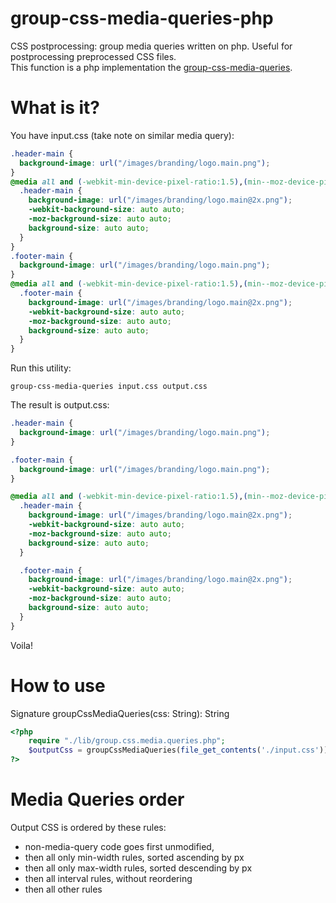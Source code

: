 group-css-media-queries-php
=======================

CSS postprocessing: group media queries written on php. Useful for postprocessing preprocessed CSS files.\
This function is a php implementation the [group-css-media-queries](https://github.com/Se7enSky/group-css-media-queries).

# What is it?

You have input.css (take note on similar media query):
```css
.header-main {
  background-image: url("/images/branding/logo.main.png");
}
@media all and (-webkit-min-device-pixel-ratio:1.5),(min--moz-device-pixel-ratio:1.5),(-o-min-device-pixel-ratio:1.5/1),(min-device-pixel-ratio:1.5),(min-resolution:138dpi),(min-resolution:1.5dppx) {
  .header-main {
    background-image: url("/images/branding/logo.main@2x.png");
    -webkit-background-size: auto auto;
    -moz-background-size: auto auto;
    background-size: auto auto;
  }
}
.footer-main {
  background-image: url("/images/branding/logo.main.png");
}
@media all and (-webkit-min-device-pixel-ratio:1.5),(min--moz-device-pixel-ratio:1.5),(-o-min-device-pixel-ratio:1.5/1),(min-device-pixel-ratio:1.5),(min-resolution:138dpi),(min-resolution:1.5dppx) {
  .footer-main {
    background-image: url("/images/branding/logo.main@2x.png");
    -webkit-background-size: auto auto;
    -moz-background-size: auto auto;
    background-size: auto auto;
  }
}
```

Run this utility:
```
group-css-media-queries input.css output.css
```

The result is output.css:
```css
.header-main {
  background-image: url("/images/branding/logo.main.png");
}

.footer-main {
  background-image: url("/images/branding/logo.main.png");
}

@media all and (-webkit-min-device-pixel-ratio:1.5),(min--moz-device-pixel-ratio:1.5),(-o-min-device-pixel-ratio:1.5/1),(min-device-pixel-ratio:1.5),(min-resolution:138dpi),(min-resolution:1.5dppx) {
  .header-main {
    background-image: url("/images/branding/logo.main@2x.png");
    -webkit-background-size: auto auto;
    -moz-background-size: auto auto;
    background-size: auto auto;
  }

  .footer-main {
    background-image: url("/images/branding/logo.main@2x.png");
    -webkit-background-size: auto auto;
    -moz-background-size: auto auto;
    background-size: auto auto;
  }
}
```

Voila!

# How to use

Signature
groupCssMediaQueries(css: String): String

```php
<?php
    require "./lib/group.css.media.queries.php";
    $outputCss = groupCssMediaQueries(file_get_contents('./input.css'))
?>
```

# Media Queries order
Output CSS is ordered by these rules:
* non-media-query code goes first unmodified,
* then all only min-width rules, sorted ascending by px
* then all only max-width rules, sorted descending by px
* then all interval rules, without reordering
* then all other rules
